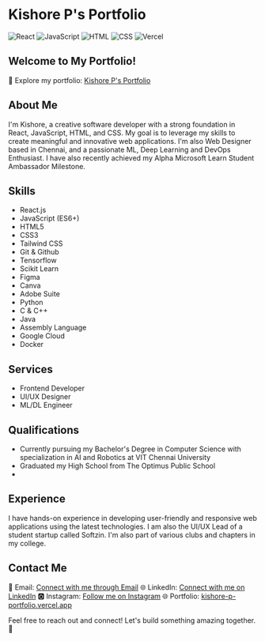 # Kishore P's Portfolio

![React](https://img.shields.io/badge/React-17.0.2-blue)
![JavaScript](https://img.shields.io/badge/JavaScript-ES6-yellow)
![HTML](https://img.shields.io/badge/HTML-5-orange)
![CSS](https://img.shields.io/badge/CSS-3-blueviolet)
![Vercel](https://img.shields.io/badge/Deployed%20on-Vercel-brightgreen)

## Welcome to My Portfolio!

🚀 Explore my portfolio: [Kishore P's Portfolio](https://kishore-p-portfolio.vercel.app/)

## About Me

I'm Kishore, a creative software developer with a strong foundation in React, JavaScript, HTML, and CSS. My goal is to leverage my skills to create meaningful and innovative web applications.
I'm also Web Designer based in Chennai, and a passionate ML, Deep Learning and DevOps Enthusiast. 
I have also recently achieved my Alpha Microsoft Learn Student Ambassador Milestone.

## Skills

- React.js
- JavaScript (ES6+)
- HTML5
- CSS3
- Tailwind CSS
- Git & Github
- Tensorflow
- Scikit Learn
- Figma
- Canva
- Adobe Suite
- Python
- C & C++
- Java
- Assembly Language
- Google Cloud
- Docker

## Services

- Frontend Developer
- UI/UX Designer
- ML/DL Engineer

## Qualifications

- Currently pursuing my Bachelor's Degree in Computer Science with specialization in AI and Robotics at VIT Chennai University
- Graduated my High School from The Optimus Public School
- 

## Experience

I have hands-on experience in developing user-friendly and responsive web applications using the latest technologies. I am also the UI/UX Lead of a student startup called Softzin. I'm also part of various clubs and chapters in my college.

## Contact Me

📧 Email: [Connect with me through Email](kidkrrish3@gmail.com)
🌐 LinkedIn: [Connect with me on LinkedIn](https://www.linkedin.com/in/kishore-p-592962252/)
🅾 Instagram: [Follow me on Instagram](https://www.instagram.com/kish._.re/)
🌐 Portfolio: [kishore-p-portfolio.vercel.app](https://kishore-p-portfolio.vercel.app/)

Feel free to reach out and connect! Let's build something amazing together. 🚀
